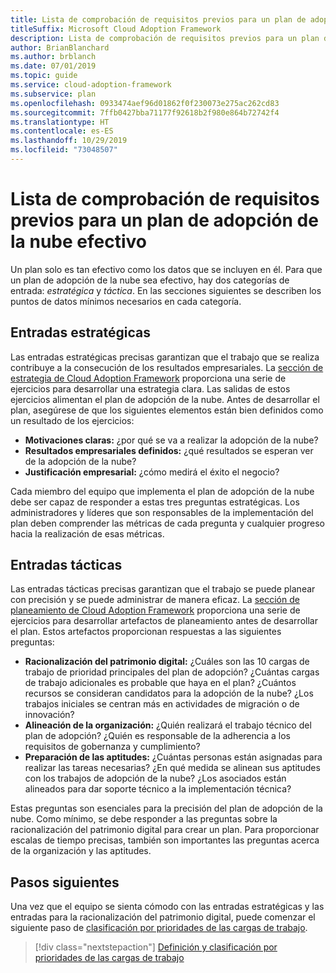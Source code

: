 ```yaml
---
title: Lista de comprobación de requisitos previos para un plan de adopción de la nube efectivo
titleSuffix: Microsoft Cloud Adoption Framework
description: Lista de comprobación de requisitos previos para un plan de adopción de la nube efectivo
author: BrianBlanchard
ms.author: brblanch
ms.date: 07/01/2019
ms.topic: guide
ms.service: cloud-adoption-framework
ms.subservice: plan
ms.openlocfilehash: 0933474aef96d01862f0f230073e275ac262cd83
ms.sourcegitcommit: 7ffb0427bba71177f92618b2f980e864b72742f4
ms.translationtype: HT
ms.contentlocale: es-ES
ms.lasthandoff: 10/29/2019
ms.locfileid: "73048507"
---
```

# <a name="prerequisites-checklist-for-an-effective-cloud-adoption-plan"></a>Lista de comprobación de requisitos previos para un plan de adopción de la nube efectivo

Un plan solo es tan efectivo como los datos que se incluyen en él. Para que un plan de adopción de la nube sea efectivo, hay dos categorías de entrada: *estratégica* y *táctica*. En las secciones siguientes se describen los puntos de datos mínimos necesarios en cada categoría.

## <a name="strategic-inputs"></a>Entradas estratégicas

Las entradas estratégicas precisas garantizan que el trabajo que se realiza contribuye a la consecución de los resultados empresariales. La [sección de estrategia de Cloud Adoption Framework](../strategy/index.md) proporciona una serie de ejercicios para desarrollar una estrategia clara. Las salidas de estos ejercicios alimentan el plan de adopción de la nube. Antes de desarrollar el plan, asegúrese de que los siguientes elementos están bien definidos como un resultado de los ejercicios:

- **Motivaciones claras:** ¿por qué se va a realizar la adopción de la nube?
- **Resultados empresariales definidos:** ¿qué resultados se esperan ver de la adopción de la nube?
- **Justificación empresarial:** ¿cómo medirá el éxito el negocio?

Cada miembro del equipo que implementa el plan de adopción de la nube debe ser capaz de responder a estas tres preguntas estratégicas. Los administradores y líderes que son responsables de la implementación del plan deben comprender las métricas de cada pregunta y cualquier progreso hacia la realización de esas métricas.

## <a name="tactical-inputs"></a>Entradas tácticas

Las entradas tácticas precisas garantizan que el trabajo se puede planear con precisión y se puede administrar de manera eficaz. La [sección de planeamiento de Cloud Adoption Framework](./index.md) proporciona una serie de ejercicios para desarrollar artefactos de planeamiento antes de desarrollar el plan. Estos artefactos proporcionan respuestas a las siguientes preguntas:

- **Racionalización del patrimonio digital:** ¿Cuáles son las 10 cargas de trabajo de prioridad principales del plan de adopción? ¿Cuántas cargas de trabajo adicionales es probable que haya en el plan? ¿Cuántos recursos se consideran candidatos para la adopción de la nube? ¿Los trabajos iniciales se centran más en actividades de migración o de innovación?
- **Alineación de la organización:** ¿Quién realizará el trabajo técnico del plan de adopción? ¿Quién es responsable de la adherencia a los requisitos de gobernanza y cumplimiento?
- **Preparación de las aptitudes:** ¿Cuántas personas están asignadas para realizar las tareas necesarias? ¿En qué medida se alinean sus aptitudes con los trabajos de adopción de la nube? ¿Los asociados están alineados para dar soporte técnico a la implementación técnica?

Estas preguntas son esenciales para la precisión del plan de adopción de la nube. Como mínimo, se debe responder a las preguntas sobre la racionalización del patrimonio digital para crear un plan. Para proporcionar escalas de tiempo precisas, también son importantes las preguntas acerca de la organización y las aptitudes.

## <a name="next-steps"></a>Pasos siguientes

Una vez que el equipo se sienta cómodo con las entradas estratégicas y las entradas para la racionalización del patrimonio digital, puede comenzar el siguiente paso de [clasificación por prioridades de las cargas de trabajo](./workloads.md).

> [!div class="nextstepaction"]
> [Definición y clasificación por prioridades de las cargas de trabajo](./workloads.md)
